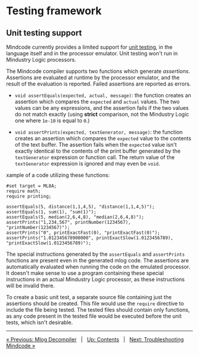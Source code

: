 # Testing framework

## Unit testing support

Mindcode currently provides a limited support for [unit testing](https://en.wikipedia.org/wiki/Unit_testing), in the language itself and in the processor emulator. Unit testing won't run in Mindustry Logic processors.

The Mindcode compiler supports two functions which generate _assertions_. Assertions are evaluated at runtime by the processor emulator, and the result of the evaluation is reported. Failed assertions are reported as errors.

* `void assertEquals(expected, actual, message)`: the function creates an assertion which compares the `expected` and `actual` values. The two values can be any expressions, and the assertion fails if the two values do not match exactly (using **strict** comparison, not the Mindustry Logic one where `1e-10` is equal to `0`.)

* `void assertPrints(expected, textGenerator, message)`: the function creates an assertion which compares the `expected` value to the contents of the text buffer. The assertion fails when the `expected` value isn't exactly identical to the contents of the print buffer generated by the `textGenerator` expression or function call. The return value of the `textGenerator` expression is ignored and may even be `void`.

xample of a code utilizing these functions:

```
#set target = ML8A;
require math;
require printing;

assertEquals(5, distance(1,1,4,5), "distance(1,1,4,5)");
assertEquals(1, sum(1), "sum(1)");
assertEquals(5, median(2,6,4,8), "median(2,6,4,8)");
assertPrints("1,234,567", printNumber(1234567), "printNumber(1234567)");
assertPrints("0", printExactFast(0), "printExactFast(0)");
assertPrints("1.012345678900000", printExactSlow(1.0123456789), "printExactSlow(1.0123456789)");
```

The special instructions generated by the `assertEquals` and `assertPrints` functions are present even in the generated mlog code. The assertions are automatically evaluated when running the code on the emulated processor. It doesn't make sense to use a program containing these special instructions in an actual Mindustry Logic processor, as these instructions will be invalid there.

To create a basic unit test, a separate source file containing just the assertions should be created. This file would use the `require` directive to include the file being tested. The tested files should contain only functions, as any code present in the tested file would be executed before the unit tests, which isn't desirable.

---

[« Previous: Mlog Decompiler](TOOLS-MLOG-DECOMPILER.markdown) &nbsp; | &nbsp; [Up: Contents](SYNTAX.markdown) &nbsp; | &nbsp; [Next: Troubleshooting Mindcode »](TROUBLESHOOTING.markdown)
